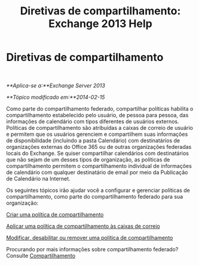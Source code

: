 ﻿---
title: 'Diretivas de compartilhamento: Exchange 2013 Help'
TOCTitle: Diretivas de compartilhamento
ms:assetid: 8a1b5de1-8f97-4e19-97d6-de3c0770c55e
ms:mtpsurl: https://technet.microsoft.com/pt-br/library/JJ657466(v=EXCHG.150)
ms:contentKeyID: 50486072
ms.date: 05/22/2018
mtps_version: v=EXCHG.150
ms.translationtype: MT
---

# Diretivas de compartilhamento

 

_**Aplica-se a:**Exchange Server 2013_

_**Tópico modificado em:**2014-02-15_

Como parte do compartilhamento federado, compartilhar políticas habilita o compartilhamento estabelecido pelo usuário, de pessoa para pessoa, das informações de calendário com tipos diferentes de usuários externos. Políticas de compartilhamento são atribuídas a caixas de correio de usuário e permitem que os usuários gerenciem e compartilhem suas informações de disponibilidade (incluindo a pasta Calendário) com destinatários de organizações externas do Office 365 ou de outras organizações federadas locais do Exchange. Se quiser compartilhar calendários com destinatários que não sejam de um desses tipos de organização, as políticas de compartilhamento permitem o compartilhamento individual de informações de calendário com qualquer destinatário de email por meio da Publicação de Calendário na Internet.

Os seguintes tópicos irão ajudar você a configurar e gerenciar políticas de compartilhamento, como parte do compartilhamento federado para sua organização:

[Criar uma política de compartilhamento](create-a-sharing-policy-exchange-2013-help.md)

[Aplicar uma política de compartilhamento às caixas de correio](apply-a-sharing-policy-to-mailboxes-exchange-2013-help.md)

[Modificar, desabilitar ou remover uma política de compartilhamento](modify-disable-or-remove-a-sharing-policy-exchange-2013-help.md)

Procurando por mais informações sobre compartilhamento federado? Consulte [Compartilhamento](sharing-exchange-2013-help.md)

